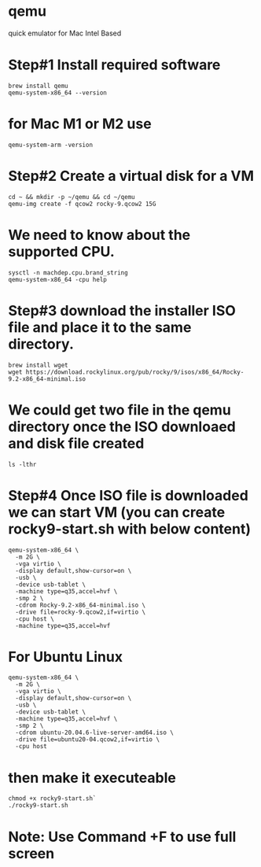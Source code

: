 # qemu
quick emulator for Mac Intel Based

# Step#1 Install required software
```
brew install qemu
qemu-system-x86_64 --version
```
# for Mac M1 or M2 use 
`qemu-system-arm -version` 

# Step#2 Create a virtual disk for a VM
```
cd ~ && mkdir -p ~/qemu && cd ~/qemu
qemu-img create -f qcow2 rocky-9.qcow2 15G
```

# We need to know about the supported CPU.
```
sysctl -n machdep.cpu.brand_string
qemu-system-x86_64 -cpu help
```

# Step#3 download the installer ISO file and place it to the same directory. 
```
brew install wget
wget https://download.rockylinux.org/pub/rocky/9/isos/x86_64/Rocky-9.2-x86_64-minimal.iso
```
# We could get two file in the qemu directory once the ISO downloaed and disk file created
`ls -lthr`

# Step#4 Once ISO file is downloaded we can start VM (you can create rocky9-start.sh with below content)

```
qemu-system-x86_64 \
  -m 2G \
  -vga virtio \
  -display default,show-cursor=on \
  -usb \
  -device usb-tablet \
  -machine type=q35,accel=hvf \
  -smp 2 \
  -cdrom Rocky-9.2-x86_64-minimal.iso \
  -drive file=rocky-9.qcow2,if=virtio \
  -cpu host \
  -machine type=q35,accel=hvf
```
# For Ubuntu Linux
```
qemu-system-x86_64 \
  -m 2G \
  -vga virtio \
  -display default,show-cursor=on \
  -usb \
  -device usb-tablet \
  -machine type=q35,accel=hvf \
  -smp 2 \
  -cdrom ubuntu-20.04.6-live-server-amd64.iso \
  -drive file=ubuntu20-04.qcow2,if=virtio \
  -cpu host 
```

# then make it executeable
```
chmod +x rocky9-start.sh`
./rocky9-start.sh
```
# Note: Use Command +F to use full screen
